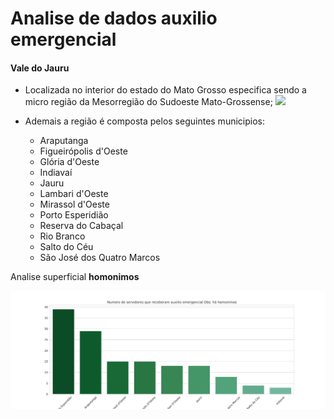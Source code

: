 # Analise de dados auxilio emergencial
#### Vale do Jauru
- Localizada no interior do estado do Mato Grosso especifica sendo a micro região da Mesorregião do Sudoeste Mato-Grossense;
![](https://upload.wikimedia.org/wikipedia/commons/3/31/MatoGrosso_Micro_Jauru.svg)

- Ademais a região é composta pelos seguintes municipios:
	* Araputanga
	* Figueirópolis d'Oeste
	* Glória d'Oeste
	* Indiavaí
	- Jauru
	- Lambari d'Oeste
	- Mirassol d'Oeste
	- Porto Esperidião
	- Reserva do Cabaçal
	- Rio Branco
	- Salto do Céu
	- São José dos Quatro Marcos

Analise superficial **homonimos**

![](https://raw.githubusercontent.com/ledigofig/Auxilio-Emergencial/master/analise%20com%20homonimos.svg)